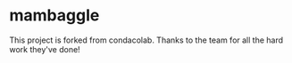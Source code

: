 # mambaggle

This project is forked from condacolab. Thanks to the team for all the hard work they've done!